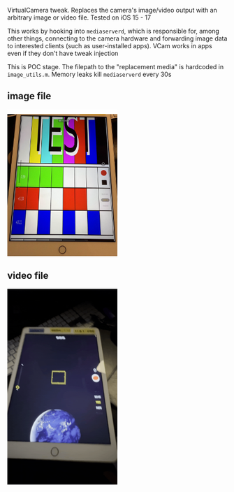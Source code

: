 VirtualCamera tweak. Replaces the camera's image/video output with an arbitrary image or video file. Tested on iOS 15 - 17

This works by hooking into `mediaserverd`, which is responsible for, among other things, connecting to the camera hardware and forwarding image data to interested clients (such as user-installed apps). VCam works in apps even if they don't have tweak injection

This is POC stage. The filepath to the "replacement media" is hardcoded in `image_utils.m`. Memory leaks kill `mediaserverd` every 30s

**image file** 
---
<img src=".imgs/image.png"  width="50%">

**video file**
---
<img src=".imgs/video.gif" width="50%">
